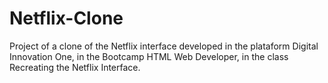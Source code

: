 # Netflix-Clone
Project of a clone of the Netflix interface developed in the plataform Digital Innovation One, in the Bootcamp HTML Web Developer, in the class Recreating the Netflix Interface.  
